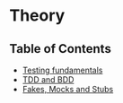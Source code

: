 # Theory

## Table of Contents

* [Testing fundamentals](./testing-fundamentals/readme.md)
* [TDD and BDD](./tdd-and-bdd/readme.md)
* [Fakes, Mocks and Stubs](./fakes-mocks-stubs/readme.md)
